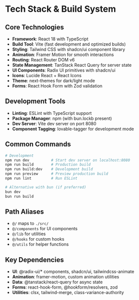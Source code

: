 # Tech Stack & Build System

## Core Technologies
- **Framework**: React 18 with TypeScript
- **Build Tool**: Vite (fast development and optimized builds)
- **Styling**: Tailwind CSS with shadcn/ui component library
- **Animation**: Framer Motion for smooth interactions
- **Routing**: React Router DOM v6
- **State Management**: TanStack React Query for server state
- **UI Components**: Radix UI primitives with shadcn/ui
- **Icons**: Lucide React + React Icons
- **Theme**: next-themes for dark/light mode
- **Forms**: React Hook Form with Zod validation

## Development Tools
- **Linting**: ESLint with TypeScript support
- **Package Manager**: npm (with bun.lockb present)
- **Dev Server**: Vite dev server on port 8080
- **Component Tagging**: lovable-tagger for development mode

## Common Commands
```bash
# Development
npm run dev          # Start dev server on localhost:8080
npm run build        # Production build
npm run build:dev    # Development build
npm run preview      # Preview production build
npm run lint         # Run ESLint

# Alternative with bun (if preferred)
bun dev
bun run build
```

## Path Aliases
- `@/` maps to `./src/`
- `@/components` for UI components
- `@/lib` for utilities
- `@/hooks` for custom hooks
- `@/utils` for helper functions

## Key Dependencies
- **UI**: @radix-ui/* components, shadcn/ui, tailwindcss-animate
- **Animation**: framer-motion, custom animation utilities
- **Data**: @tanstack/react-query for async state
- **Forms**: react-hook-form, @hookform/resolvers, zod
- **Utilities**: clsx, tailwind-merge, class-variance-authority